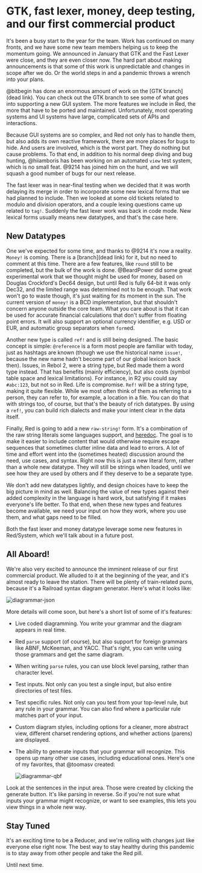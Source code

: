 # GTK, fast lexer, money, deep testing, and our first commercial product

It's been a busy start to the year for the team. Work has continued on many fronts, and we have some new team members helping us to keep the momentum going. We announced in January that GTK and the Fast Lexer were close, and they are even closer now. The hard part about making announcements is that some of this work is unpredictable and changes in scope after we do. Or the world steps in and a pandemic throws a wrench into your plans.

@bitbegin has done an enormous amount of work on the [GTK branch](dead link). You can check out the GTK branch to see some of what goes into supporting a new GUI system. The more features we include in Red, the more that have to be ported and maintained. Unfortunately, most operating systems and UI systems have large, complicated sets of APIs and interactions.

Because GUI systems are so complex, and Red not only has to handle them, but also adds its own reactive framework, there are more places for bugs to hide. And users are involved, which is the worst part. They do nothing but cause problems. To that end, in addition to his normal deep diving and bug hunting, @hiiamboris has been working on an automated `view` test system, which is no small feat. @9214 has joined him on the hunt, and we will squash a good number of bugs for our next release.

The fast lexer was in near-final testing when we decided that it was worth delaying its merge in order to incorporate some new lexical forms that we had planned to include. Then we looked at some old tickets related to modulo and division operators, and a couple lexing questions came up related to `tag!`. Suddenly the fast lexer work was back in code mode. New lexical forms usually means new datatypes, and that's the case here.

## New Datatypes

One we've expected for some time, and thanks to @9214 it's now a reality. `Money!` is coming. There is a [branch](dead link) for it, but no need to comment at this time. There are a few features, like `round` still to be completed, but the bulk of the work is done. @BeardPower did some great experimental work that we thought might be used for money, based on Douglas Crockford's Dec64 design, but until Red is fully 64-bit it was only Dec32, and the limited range was determined not to be enough. That work won't go to waste though, it's just waiting for its moment in the sun. The current version of `money!` is a BCD implementation, but that shouldn't concern anyone outside the core team. What you care about is that it can be used for accurate financial calculations that don't suffer from floating point errors. It will also support an optional currency identifier, e.g. USD or EUR, and automatic group separators when `form`ed.

Another new type is called `ref!` and is still being designed. The basic concept is simple: `@reference` is a form most people are familiar with today, just as hashtags are known (though we use the historical name `issue!`, because the new name hadn't become part of our global lexicon back then). Issues, in Rebol 2, were a string type, but Red made them a word type instead. That has benefits (mainly efficiency), but also costs (symbol table space and lexical limitations). For instance, in R2 you could say `#abc:123`, but not so in Red. Life is compromise. `Ref!` will be a string type, making it quite flexible. While we most often think of them as referring to a person, they can refer to, for example, a location in a file. You can do that with strings too, of course, but that's the beauty of rich datatypes. By using a `ref!`, you can build rich dialects and make your intent clear in the data itself.

Finally, Red is going to add a new `raw-string!` form. It's a combination of the raw string literals some languages support, and [heredoc](https://en.wikipedia.org/wiki/Here_document). The goal is to make it easier to include content that would otherwise require escape sequences that sometimes clutter inline data and lead to errors. A lot of time and effort went into the (sometimes heated) discussion around the need, use cases, and syntax. Right now this is just a new literal form, rather than a whole new datatype. They will still be strings when loaded, until we see how they are used by others and if they deserve to be a separate type.

We don't add new datatypes lightly, and design choices have to keep the big picture in mind as well. Balancing the value of new types against their added complexity in the language is hard work, but satisfying if it makes everyone's life better. To that end, when these new types and features become available, we need your input on how they work, where you use them, and what gaps need to be filled.

Both the fast lexer and money datatype leverage some new features in Red/System, which we'll talk about in a future post.

## All Aboard!

We're also very excited to announce the imminent release of our first commercial product. We alluded to it at the beginning of the year, and it's almost ready to leave the station. There will be plenty of train-related puns, because it's a Railroad syntax diagram generator. Here's what it looks like:

<!---
adjust file link as necessary
-->
![diagrammar-json](https://1.bp.blogspot.com/-EXmOKIGumGY/XnQhhXUGRdI/AAAAAAAAAXA/g4yihskd2J8orjEZMjMY_ysh4mrkB2DaQCNcBGAsYHQ/s640/diagrammar-screenshot-json.png)

More details will come soon, but here's a short list of some of it's features:

* Live coded diagramming. You write your grammar and the diagram appears in real time.

* Red `parse` support (of course), but also support for foreign grammars like ABNF, McKeeman, and YACC. That's right, you can write using those grammars and get the same diagram. 
    
* When writing `parse` rules, you can use block level parsing, rather than character level.
    
* Test inputs. Not only can you test a single input, but also entire directories of test files.

* Test specific rules. Not only can you test from your top-level rule, but any rule in your grammar. You can also find where a particular rule matches part of your input.

* Custom diagram styles, including options for a cleaner, more abstract view, different charset rendering options, and whether actions (parens) are displayed.

* The ability to generate inputs that your grammar will recognize. This opens up many other use cases, including educational ones. Here's one of my favorites, that @toomasv created:

    <!---
    adjust file link as necessary
    -->
    ![diagrammar-qbf](https://1.bp.blogspot.com/-FNy5T-vtng0/XnQjfVPCtJI/AAAAAAAAAXM/c8v9u_otZ4Eav8n9vF1u0A6KigGxH3yeQCEwYBhgL/s640/diagrammar-screenshot-qbf.png)

Look at the sentences in the input area. Those were created by clicking the generate button. It's like parsing in reverse. So if you're not sure what inputs your grammar might recognize, or want to see examples, this lets you view things in a whole new way.

## Stay Tuned

It's an exciting time to be a Reducer, and we're rolling with changes just like everyone else right now. The best way to stay healthy during this pandemic is to stay away from other people and take the Red pill.

Until next time.